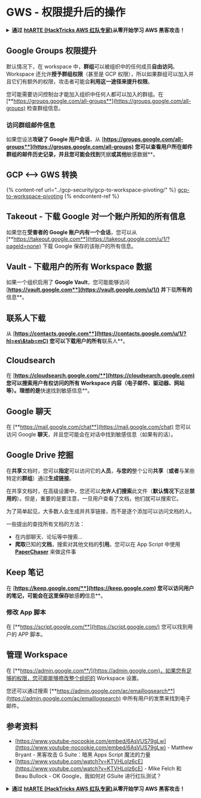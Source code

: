 # GWS - 权限提升后的操作

<details>

<summary><strong>通过</strong> <a href="https://training.hacktricks.xyz/courses/arte"><strong>htARTE (HackTricks AWS 红队专家)</strong></a><strong>从零开始学习 AWS 黑客攻击！</strong></summary>

支持 HackTricks 的其他方式：

* 如果您想在 **HackTricks** 中看到您的**公司广告**或**下载 HackTricks 的 PDF 版本**，请查看[**订阅计划**](https://github.com/sponsors/carlospolop)！
* 获取[**官方的 PEASS & HackTricks 商品**](https://peass.creator-spring.com)
* 发现我们独家的[**NFTs 集合 - The PEASS Family**](https://opensea.io/collection/the-peass-family)
* **加入** 💬 [**Discord 群组**](https://discord.gg/hRep4RUj7f) 或 [**telegram 群组**](https://t.me/peass) 或在 **Twitter** 🐦 上**关注**我 [**@carlospolopm**](https://twitter.com/carlospolopm)**。**
* **通过向** [**HackTricks**](https://github.com/carlospolop/hacktricks) 和 [**HackTricks Cloud**](https://github.com/carlospolop/hacktricks-cloud) github 仓库提交 PR 来分享您的黑客技巧。

</details>

## Google Groups 权限提升

默认情况下，在 workspace 中，**群组**可以被组织中的任何成员**自由访问**。\
Workspace 还允许**授予群组权限**（甚至是 GCP 权限），所以如果群组可以加入并且它们有额外的权限，攻击者可能会**利用这一途径来提升权限**。

您可能需要访问控制台才能加入组织中任何人都可以加入的群组。在 [**https://groups.google.com/all-groups**](https://groups.google.com/all-groups) 检查群组信息。

### 访问群组邮件信息

如果您设法**攻破了 Google 用户会话**，从 [**https://groups.google.com/all-groups**](https://groups.google.com/all-groups) 您可以查看用户所在邮件群组的邮件历史记录，并且您可能会找到**凭据**或其他**敏感数据**。

## GCP <--> GWS 转换

{% content-ref url="../gcp-security/gcp-to-workspace-pivoting/" %}
[gcp-to-workspace-pivoting](../gcp-security/gcp-to-workspace-pivoting/)
{% endcontent-ref %}

## Takeout - 下载 Google 对一个账户所知的所有信息

如果您在**受害者的 Google 账户内有一个会话**，您可以从 [**https://takeout.google.com**](https://takeout.google.com/u/1/?pageId=none) 下载 Google 保存的该账户的所有信息。

## Vault - 下载用户的所有 Workspace 数据

如果一个组织启用了 **Google Vault**，您可能能够访问 [**https://vault.google.com**](https://vault.google.com/u/1/) 并**下载**所有的**信息**。

## 联系人下载

从 [**https://contacts.google.com**](https://contacts.google.com/u/1/?hl=es\&tab=mC) 您可以下载用户的所有**联系人**。

## Cloudsearch

在 [**https://cloudsearch.google.com/**](https://cloudsearch.google.com) 您可以搜索用户有权访问的所有 Workspace 内容（电子邮件、驱动器、网站等）。理想的是**快速找到敏感信息**。

## Google 聊天

在 [**https://mail.google.com/chat**](https://mail.google.com/chat) 您可以访问 Google **聊天**，并且您可能会在对话中找到敏感信息（如果有的话）。

## Google Drive 挖掘

在**共享**文档时，您可以**指定**可以访问它的**人员**，**与您的**整个公司**共享**（**或者**与某些特定的**群组**）通过**生成链接**。

在共享文档时，在高级设置中，您还可以**允许人们搜索**此文件（**默认情况下**这是**禁用的**）。但是，重要的是要注意，一旦用户查看了文档，他们就可以搜索它。

为了简单起见，大多数人会生成并共享链接，而不是逐个添加可以访问文档的人。

一些提出的查找所有文档的方法：

* 在内部聊天、论坛等中搜索...
* **爬取**已知的**文档**，搜索对其他文档的**引用**。您可以在 App Script 中使用 [**PaperChaser**](https://github.com/mandatoryprogrammer/PaperChaser) 来做这件事

## **Keep 笔记**

在 [**https://keep.google.com/**](https://keep.google.com) 您可以访问用户的笔记，可能会在这里保存**敏感**的**信息**。

### 修改 App 脚本

在 [**https://script.google.com/**](https://script.google.com/) 您可以找到用户的 APP 脚本。

## **管理 Workspace**

在 [**https://admin.google.com**/](https://admin.google.com)，如果您有足够的权限，您可能能够修改整个组织的 Workspace 设置。

您还可以通过搜索 [**https://admin.google.com/ac/emaillogsearch**](https://admin.google.com/ac/emaillogsearch) 中所有用户的发票来找到电子邮件。

## 参考资料

* [https://www.youtube-nocookie.com/embed/6AsVUS79gLw](https://www.youtube-nocookie.com/embed/6AsVUS79gLw) - Matthew Bryant - 黑客攻击 G Suite：暗黑 Apps Script 魔法的力量
* [https://www.youtube.com/watch?v=KTVHLolz6cE](https://www.youtube.com/watch?v=KTVHLolz6cE) - Mike Felch 和 Beau Bullock - OK Google，我如何对 GSuite 进行红队测试？

<details>

<summary><strong>通过</strong> <a href="https://training.hacktricks.xyz/courses/arte"><strong>htARTE (HackTricks AWS 红队专家)</strong></a><strong>从零开始学习 AWS 黑客攻击！</strong></summary>

支持 HackTricks 的其他方式：

* 如果您想在 **HackTricks** 中看到您的**公司广告**或**下载 HackTricks 的 PDF 版本**，请查看[**订阅计划**](https://github.com/sponsors/carlospolop)！
* 获取[**官方的 PEASS & HackTricks 商品**](https://peass.creator-spring.com)
* 发现我们独家的[**NFTs 集合 - The PEASS Family**](https://opensea.io/collection/the-peass-family)
* **加入** 💬 [**Discord 群组**](https://discord.gg/hRep4RUj7f) 或 [**telegram 群组**](https://t.me/peass) 或在 **Twitter** 🐦 上**关注**我 [**@carlospolopm**](https://twitter.com/carlospolopm)**。**
* **通过向** [**HackTricks**](https://github.com/carlospolop/hacktricks) 和 [**HackTricks Cloud**](https://github.com/carlospolop/hacktricks-cloud) github 仓库提交 PR 来分享您的黑客技巧。

</details>
